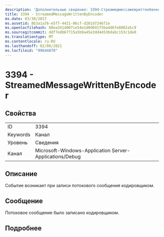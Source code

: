 ```yaml
---
description: 'Дополнительные сведения: 3394-Стреамедмессажевриттенбенкодер'
title: 3394 - StreamedMessageWrittenByEncoder
ms.date: 03/30/2017
ms.assetid: 8b3a1a76-e5f7-4421-86cf-d201d724671e
ms.openlocfilehash: 68ea3414007ce54e1d0d691f5badd6fe8802a5c9
ms.sourcegitcommit: ddf7edb67715a5b9a45e3dd44536dabc153c1de0
ms.translationtype: MT
ms.contentlocale: ru-RU
ms.lasthandoff: 02/06/2021
ms.locfileid: "99644870"
---
```

# <a name="3394---streamedmessagewrittenbyencoder"></a>3394 - StreamedMessageWrittenByEncoder

## <a name="properties"></a>Свойства  
  
|||  
|-|-|  
|ID|3394|  
|Keywords|Канал|  
|Уровень|Сведения|  
|Канал|Microsoft-Windows-Application Server-Applications/Debug|  
  
## <a name="description"></a>Описание  

 Событие возникает при записи потокового сообщения кодировщиком.  
  
## <a name="message"></a>Сообщение  

 Потоковое сообщение было записано кодировщиком.  
  
## <a name="details"></a>Подробнее
